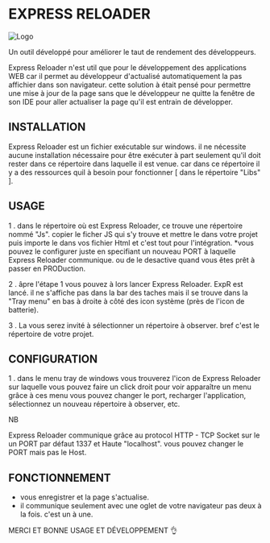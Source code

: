 # EXPRESS RELOADER

![Logo](/Icons/build.ico)

Un outil développé pour améliorer le taut de rendement des développeurs.

Express Reloader n'est util que pour le développement des applications WEB car il permet au développeur d'actualisé
automatiquement la pas affichier dans son navigateur.
cette solution à était pensé pour permettre une mise à jour de la page sans que le développeur ne quitte la fenêtre de son IDE
pour aller actualiser la page qu'il est entrain de développer.

## INSTALLATION

Express Reloader est un fichier exécutable sur windows.
il ne nécessite aucune installation nécessaire pour être exécuter à part seulement qu'il doit rester dans ce répertoire dans laquelle il est venue.
car dans ce répertoire il y a des ressources quil à besoin pour fonctionner [ dans le répertoire "Libs" ].

## USAGE

1 . dans le répertoire où est Express Reloader, ce trouve une répertoire nommé "Js".
 copier le ficher JS qui s'y trouve et mettre le dans votre projet puis importe le dans vos fichier Html et c'est tout pour l'intégration.
 *vous pouvez le configurer juste en specifiant un nouveau PORT à laquelle Express Reloader communique. ou de le desactive quand vous êtes prêt à passer en PRODuction.

2 . âpre l'étape 1 vous pouvez à lors lancer Express Reloader.
 ExpR est lancé. il ne s'affiche pas dans la bar des taches mais il se trouve dans la "Tray menu" en bas à droite à côté des icon système (près de
 l'icon de batterie).

3 . La vous serez invité à sélectionner un répertoire à observer. bref c'est le répertoire de votre projet.

## CONFIGURATION

1 . dans le menu tray de windows vous trouverez l'icon de Express Reloader sur laquelle vous pouvez faire un click droit pour voir apparaître un menu
 grâce à ces menu vous pouvez changer le port, recharger l'application, sélectionnez un nouveau répertoire à observer, etc.

NB

 Express Reloader communique grâce au protocol HTTP - TCP Socket sur le un PORT par défaut 1337 et Haute "localhost".
 vous pouvez changer le PORT mais pas le Host.

## FONCTIONNEMENT

- vous enregistrer et la page s'actualise.
- il communique seulement avec une oglet de votre navigateur pas deux à la fois. c'est un à une.

MERCI ET BONNE USAGE ET DÉVELOPPEMENT 👌
